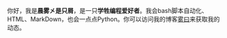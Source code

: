 <!---
- 👋 Hi, 我是 @chenwumm
- 👀 我的兴趣爱好:我喜欢编程,我会python,Bash编程语言 HTML, markdown标记语言
- 🌱 我目前正在学习:html
- 💞️ 我想跟你合作:
- 📫 如何联系我:我的微信号:chenwumm1369 QQ号:496163862
- 😄 笔名:晨雾
- ⚡ 有趣的事:
- 加微信QQ要发申请信息，不发申请不加。

chenwumm/chenwumm is a ✨ special ✨ repository because its `README.md` (this file) appears on your GitHub profile.
You can click the Preview link to take a look at your changes.
--->
你好，我是**晨雾㐅是只屑**，是一只**学牲编程爱好者**。我会bash脚本自动化、HTML、MarkDown，也会一点点Python。你可以访问我的博客[雾曰](https://chenwumm.github.io/)来获取我的动态。
